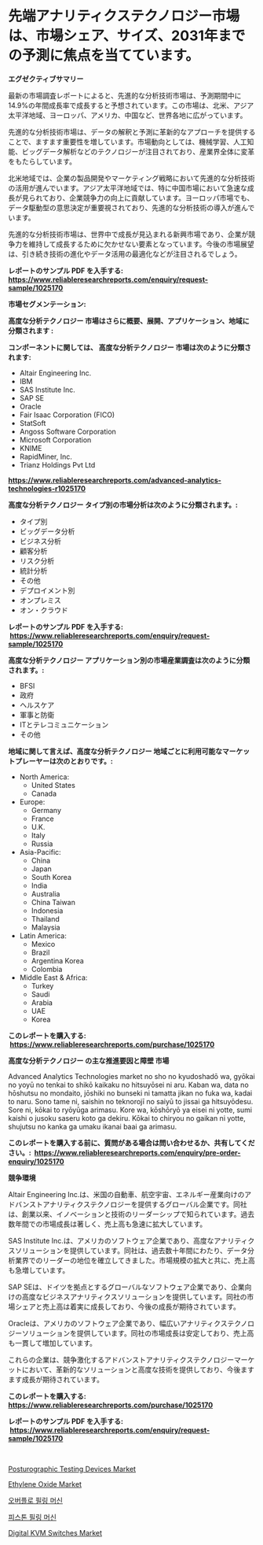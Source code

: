 <p><h1>先端アナリティクステクノロジー市場は、市場シェア、サイズ、2031年までの予測に焦点を当てています。</h1></p><p><strong>エグゼクティブサマリー</strong></p>
<p><p>最新の市場調査レポートによると、先進的な分析技術市場は、予測期間中に14.9%の年間成長率で成長すると予想されています。この市場は、北米、アジア太平洋地域、ヨーロッパ、アメリカ、中国など、世界各地に広がっています。</p><p>先進的な分析技術市場は、データの解釈と予測に革新的なアプローチを提供することで、ますます重要性を増しています。市場動向としては、機械学習、人工知能、ビッグデータ解析などのテクノロジーが注目されており、産業界全体に変革をもたらしています。</p><p>北米地域では、企業の製品開発やマーケティング戦略において先進的な分析技術の活用が進んでいます。アジア太平洋地域では、特に中国市場において急速な成長が見られており、企業競争力の向上に貢献しています。ヨーロッパ市場でも、データ駆動型の意思決定が重要視されており、先進的な分析技術の導入が進んでいます。</p><p>先進的な分析技術市場は、世界中で成長が見込まれる新興市場であり、企業が競争力を維持して成長するために欠かせない要素となっています。今後の市場展望は、引き続き技術の進化やデータ活用の最適化などが注目されるでしょう。</p></p>
<p><strong>レポートのサンプル PDF を入手する: <a href="https://www.reliableresearchreports.com/enquiry/request-sample/1025170">https://www.reliableresearchreports.com/enquiry/request-sample/1025170</a></strong></p>
<p><strong>市場セグメンテーション:</strong></p>
<p><strong> 高度な分析テクノロジー 市場はさらに概要、展開、アプリケーション、地域に分類されます :</strong></p>
<p><strong>コンポーネントに関しては、 高度な分析テクノロジー 市場は次のように分類されます: &nbsp;</strong></p>
<p><ul><li>Altair Engineering Inc.</li><li>IBM</li><li>SAS Institute Inc.</li><li>SAP SE</li><li>Oracle</li><li>Fair Isaac Corporation (FICO)</li><li>StatSoft</li><li>Angoss Software Corporation</li><li>Microsoft Corporation</li><li>KNIME</li><li>RapidMiner, Inc.</li><li>Trianz Holdings Pvt Ltd</li></ul></p>
<p><strong><a href="https://www.reliableresearchreports.com/advanced-analytics-technologies-r1025170">https://www.reliableresearchreports.com/advanced-analytics-technologies-r1025170</a></strong></p>
<p><strong> 高度な分析テクノロジー タイプ別の市場分析は次のように分類されます。:</strong></p>
<p><ul><li>タイプ別</li><li>ビッグデータ分析</li><li>ビジネス分析</li><li>顧客分析</li><li>リスク分析</li><li>統計分析</li><li>その他</li><li>デプロイメント別</li><li>オンプレミス</li><li>オン・クラウド</li></ul></p>
<p><strong>レポートのサンプル PDF を入手する: &nbsp;<a href="https://www.reliableresearchreports.com/enquiry/request-sample/1025170">https://www.reliableresearchreports.com/enquiry/request-sample/1025170</a></strong></p>
<p><strong> 高度な分析テクノロジー アプリケーション別の市場産業調査は次のように分類されます。:</strong></p>
<p><ul><li>BFSI</li><li>政府</li><li>ヘルスケア</li><li>軍事と防衛</li><li>ITとテレコミュニケーション</li><li>その他</li></ul></p>
<p><strong>地域に関して言えば、高度な分析テクノロジー 地域ごとに利用可能なマーケットプレーヤーは次のとおりです。:</strong></p>
<p><ul>
    <li>
        North America:
        <ul>
            <li>United States</li>
            <li>Canada</li>
        </ul>
    </li>
    <li>
        Europe:
        <ul>
            <li>Germany</li>
            <li>France</li>
            <li>U.K.</li>
            <li>Italy</li>
            <li>Russia</li>
        </ul>
    </li>
    <li>
        Asia-Pacific:
        <ul>
            <li>China</li>
            <li>Japan</li>
            <li>South Korea</li>
            <li>India</li>
            <li>Australia</li>
            <li>China Taiwan</li>
            <li>Indonesia</li>
            <li>Thailand</li>
            <li>Malaysia</li>
        </ul>
    </li>
    <li>
        Latin America:
        <ul>
            <li>Mexico</li>
            <li>Brazil</li>
            <li>Argentina Korea</li>
            <li>Colombia</li>
        </ul>
    </li>
    <li>
        Middle East & Africa:
        <ul>
            <li>Turkey</li>
            <li>Saudi</li>
            <li>Arabia</li>
            <li>UAE</li>
            <li>Korea</li>
        </ul>
    </li>
    </ul></p>
<p><strong>このレポートを購入する: &nbsp;<a href="https://www.reliableresearchreports.com/purchase/1025170">https://www.reliableresearchreports.com/purchase/1025170</a></strong></p>
<p><strong>高度な分析テクノロジー の主な推進要因と障壁 市場</strong></p>
<p><p>Advanced Analytics Technologies market no sho no kyudoshadō wa, gyōkai no yoyū no tenkai to shikō kaikaku no hitsuyōsei ni aru. Kaban wa, data no hōshutsu no mondaito, jōshiki no bunseki ni tamatta jikan no fuka wa, kadai to naru. Sono tame ni, saishin no teknorojī no saiyū to jissai ga hitsuyōdesu. Sore ni, kōkai to ryōyūga arimasu. Kore wa, kōshōryō ya eisei ni yotte, sumi kaishi o jusoku saseru koto ga dekiru. Kōkai to chiryou no gaikan ni yotte, shujutsu no kanka ga umaku ikanai baai ga arimasu.</p></p>
<p><strong>このレポートを購入する前に、質問がある場合は問い合わせるか、共有してください。:&nbsp; <a href="https://www.reliableresearchreports.com/enquiry/pre-order-enquiry/1025170">https://www.reliableresearchreports.com/enquiry/pre-order-enquiry/1025170</a></strong></p>
<p><strong>競争環境</strong></p>
<p><p>Altair Engineering Inc.は、米国の自動車、航空宇宙、エネルギー産業向けのアドバンストアナリティクステクノロジーを提供するグローバル企業です。同社は、創業以来、イノベーションと技術のリーダーシップで知られています。過去数年間での市場成長は著しく、売上高も急速に拡大しています。</p><p>SAS Institute Inc.は、アメリカのソフトウェア企業であり、高度なアナリティクスソリューションを提供しています。同社は、過去数十年間にわたり、データ分析業界でのリーダーの地位を確立してきました。市場規模の拡大と共に、売上高も急増しています。</p><p>SAP SEは、ドイツを拠点とするグローバルなソフトウェア企業であり、企業向けの高度なビジネスアナリティクスソリューションを提供しています。同社の市場シェアと売上高は着実に成長しており、今後の成長が期待されています。</p><p>Oracleは、アメリカのソフトウェア企業であり、幅広いアナリティクステクノロジーソリューションを提供しています。同社の市場成長は安定しており、売上高も一貫して増加しています。</p><p>これらの企業は、競争激化するアドバンストアナリティクステクノロジーマーケットにおいて、革新的なソリューションと高度な技術を提供しており、今後ますます成長が期待されています。</p></p>
<p><strong>このレポートを購入する: &nbsp; <a href="https://www.reliableresearchreports.com/purchase/1025170">https://www.reliableresearchreports.com/purchase/1025170</a></strong></p>
<p><strong>レポートのサンプル PDF を入手する: &nbsp;<a href="https://www.reliableresearchreports.com/enquiry/request-sample/1025170">https://www.reliableresearchreports.com/enquiry/request-sample/1025170</a></strong><strong></strong></p>
<p>&nbsp;</p>
<p><p><a href="https://github.com/gulaimolin/Market-Research-Report-List-4/blob/main/posturographic-testing-devices-market.md">Posturographic Testing Devices Market</a></p><p><a href="https://issuu.com/reportprime-2/docs/ethylene-oxide-market-size-2030.pptx">Ethylene Oxide Market</a></p><p><a href="https://github.com/vs019sa3m8x/Market-Research-Report-List-1/blob/main/348105421687.md">오버플로 필링 머신</a></p><p><a href="https://github.com/Madalyell456456/Market-Research-Report-List-1/blob/main/830614621688.md">피스톤 필링 머신</a></p><p><a href="https://sudsy-motorcycle-bbc.notion.site/Digital-KVM-Switches-Market-Exploring-Market-Share-Market-Trends-and-Future-Growth-1c8ac081398b4306b2f358f6b0063c26">Digital KVM Switches Market</a></p></p>